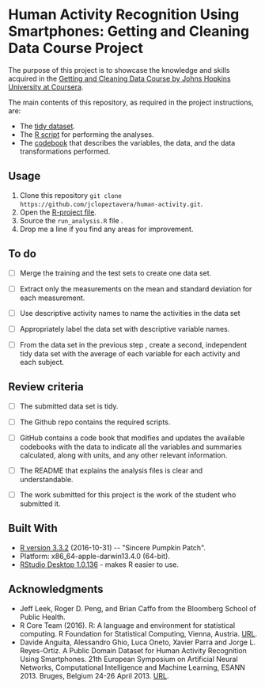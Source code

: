 # Human Activity Recognition Using Smartphones: Getting and Cleaning Data Course Project

The purpose of this project is to showcase the knowledge and skills acquired in the [Getting and Cleaning Data Course by Johns Hopkins University at Coursera](https://www.coursera.org/learn/data-cleaning
).

The main contents of this repository, as required in the project instructions, are:

* The [tidy dataset](https://github.com/jclopeztavera/human-activity/blob/master/data/tidy_data.csv).
* The [R script](https://github.com/jclopeztavera/human-activity/blob/master/R/run_analysis.R) for performing the analyses.
* The [codebook](https://github.com/jclopeztavera/human-activity/blob/master/R/CodeBook.md) that describes the variables, the data, and the data transformations performed.


## Usage

1. Clone this repository `git clone https://github.com/jclopeztavera/human-activity.git`.
2. Open the [R-project file](https://github.com/jclopeztavera/human-activity/blob/master/human-activity.Rproj).
3. Source the `run_analysis.R` file .
4. Drop me a line if you find any areas for improvement.


## To do

- [ ] Merge the training and the test sets to create one data set.
- [ ] Extract only the measurements on the mean and standard deviation for each measurement.
- [ ] Use descriptive activity names to name the activities in the data set
- [ ] Appropriately label the data set with descriptive variable names.
- [ ] From the data set in the previous step , create a second, independent tidy data set with the average of each variable for each activity and each subject.


## Review criteria
- [ ] The submitted data set is tidy.
- [ ] The Github repo contains the required scripts.
- [ ] GitHub contains a code book that modifies and updates the available codebooks with the data to indicate all the variables and summaries calculated, along with units, and any other relevant information.
- [ ] The README that explains the analysis files is clear and understandable.
- [ ] The work submitted for this project is the work of the student who submitted it.


## Built With

* [R version 3.3.2](https://cran.r-project.org/src/base/R-3/) (2016-10-31) -- "Sincere Pumpkin Patch".
* Platform: x86_64-apple-darwin13.4.0 (64-bit).
* [RStudio Desktop 1.0.136](https://www.rstudio.com/products/rstudio/download/) - makes R easier to use.


## Acknowledgments

* Jeff Leek, Roger D. Peng, and Brian Caffo from the Bloomberg School of Public Health.
* R Core Team (2016). R: A language and environment for statistical computing. R Foundation for Statistical Computing, Vienna, Austria. [URL](https://www.R-project.org/).
* Davide Anguita, Alessandro Ghio, Luca Oneto, Xavier Parra and Jorge L. Reyes-Ortiz. A Public Domain Dataset for Human Activity Recognition Using Smartphones. 21th European Symposium on Artificial Neural Networks, Computational Intelligence and Machine Learning, ESANN 2013. Bruges, Belgium 24-26 April 2013. [URL](http://archive.ics.uci.edu/ml/datasets/Human+Activity+Recognition+Using+Smartphones).
